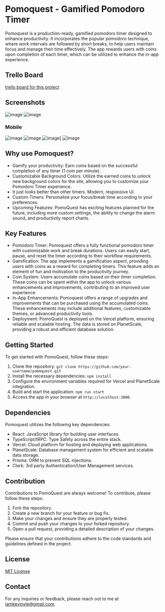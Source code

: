 # Pomoquest - Gamified Pomodoro Timer

Pomoquest is a production-ready, gamified pomodoro timer designed to enhance productivity. It incorporates the popular pomodoro technique, where work intervals are followed by short breaks, to help users maintain focus and manage their time effectively. The app rewards users with coins upon completion of each timer, which can be utilized to enhance the in-app experience.

## Trello Board
[trello board for this project](https://trello.com/b/inFtPmIK/pomodoro)

## Screenshots
![image](https://github.com/kevinleaves/pomoquest/assets/60834712/5427abce-da8e-4be5-9f6d-4074427ef33b)
![image](https://github.com/kevinleaves/pomoquest/assets/60834712/6d2937f3-971a-4059-911b-931bfe1d2185)

### Mobile
![image](https://github.com/kevinleaves/pomoquest/assets/60834712/d5765013-ed6d-41be-b914-5958e23e3328)
![image](https://github.com/kevinleaves/pomoquest/assets/60834712/288ede12-f7a8-4818-b15f-c181c4a1f326)
![image](https://github.com/kevinleaves/pomoquest/assets/60834712/b0b8800f-b181-4f06-a530-dc161653ed20)[
![image](https://github.com/kevinleaves/pomoquest/assets/60834712/ecab0a01-ccb3-498b-ab0a-ae847c81652a)

## Why use Pomoquest?

- Gamify your productivity: Earn coins based on the successful completion of any timer (1 coin per minute).
- Customizable Background Colors: Utilize the earned coins to unlock new background colors for the site, allowing you to customize your Pomodoro Timer experience.
- It just looks better than other timers. Modern, responsive UI.
- Custom Timers: Personalize your focus/break time according to your preferences.
- Upcoming Features: PomoQuest has exciting features planned for the future, including more custom settings, the ability to change the alarm sound, and productivity report charts.

## Key Features

- Pomodoro Timer: Pomoquest offers a fully functional pomodoro timer with customizable work and break durations. Users can easily start, pause, and reset the timer according to their workflow requirements.
- Gamification: The app implements a gamification aspect, providing users with coins as a reward for completing timers. This feature adds an element of fun and motivation to the productivity journey.
- Coin System: Users accumulate coins based on their timer completion. These coins can be spent within the app to unlock various enhancements and improvements, contributing to an improved user experience.
- In-App Enhancements: Pomoquest offers a range of upgrades and improvements that can be purchased using the accumulated coins. These enhancements may include additional features, customizable themes, or advanced productivity tools.
- Deployment: PomoQuest is deployed on the Vercel platform, ensuring reliable and scalable hosting. The data is stored on PlanetScale, providing a robust and efficient database solution.



## Getting Started

To get started with PomoQuest, follow these steps:

1. Clone the repository: `git clone https://github.com/your-username/pomoquest.git`
2. Install the necessary dependencies: `npm install`
3. Configure the environment variables required for Vercel and PlanetScale integration.
4. Build and start the application: `npm run start`
5. Access the app in your browser at `http://localhost:3000`.

## Dependencies

Pomoquest utilizes the following key dependencies:

- React: JavaScript library for building user interfaces.
- TypeScript/tRPC: Type Safety across the entire stack.
- Vercel: Cloud platform for hosting and deploying web applications.
- PlanetScale: Database management system for efficient and scalable data storage.
- Prisma: ORM to prevent SQL injections.
- Clerk: 3rd party Authentication/User Management services.

## Contribution

Contributions to PomoQuest are always welcome! To contribute, please follow these steps:

1. Fork the repository.
2. Create a new branch for your feature or bug fix.
3. Make your changes and ensure they are properly tested.
4. Commit and push your changes to your forked repository.
5. Open a pull request, providing a detailed description of your changes.

Please ensure that your contributions adhere to the code standards and guidelines defined in the project.

## License

[MIT License](LICENSE)

## Contact

For any inquiries or feedback, please reach out to me at [iamkevinvle@gmail.com](mailto:iamkevinvle@gmail.com).
